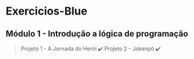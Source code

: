 # Exercicios-Blue

## Módulo 1 - Introdução a lógica de programação

> Projeto 1 - A Jornada do Herói ✔️
> Projeto 2 - Jokenpô ✔️
